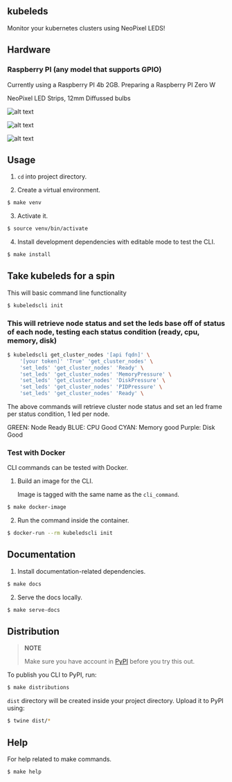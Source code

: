 ## kubeleds
Monitor your kubernetes clusters using NeoPixel LEDS!

## Hardware
### Raspberry PI (any model that supports GPIO)
Currently using a Raspberry PI 4b 2GB.  Preparing a Raspberry PI Zero W

NeoPixel LED Strips, 12mm Diffussed bulbs

![alt text](https://www.dropbox.com/s/nmrmp8nqpghqjc6/2021-02-16%2009.07.11.jpg?dl=0)

![alt text](https://www.dropbox.com/s/v11zt83d14ltddv/2021-02-16%2009.08.32.jpg?dl=0)

![alt text](https://www.dropbox.com/s/vmujbwple1ufjt4/2021-02-16%2009.07.40.jpg?dl=0)


## Usage

1. `cd` into project directory.

2. Create a virtual environment.

```bash
$ make venv
```

3. Activate it.

```bash
$ source venv/bin/activate
```

4. Install development dependencies with editable mode to test the CLI.

```bash
$ make install
```

## Take kubeleds for a spin

This will basic command line functionality

```bash
$ kubeledscli init
```

### This will retrieve node status and set the leds base off of status of each node, testing each status condition (ready, cpu, memory, disk)
```bash
$ kubeledscli get_cluster_nodes '[api fqdn]' \
    '[your token]' 'True' 'get_cluster_nodes' \
    'set_leds' 'get_cluster_nodes' 'Ready' \
    'set_leds' 'get_cluster_nodes' 'MemoryPressure' \
    'set_leds' 'get_cluster_nodes' 'DiskPressure' \
    'set_leds' 'get_cluster_nodes' 'PIDPressure' \
    'set_leds' 'get_cluster_nodes' 'Ready' \
```
The above commands will retrieve cluster node status and set an led frame per status condition, 1 led per node.

GREEN: Node Ready
BLUE: CPU Good
CYAN: Memory good
Purple: Disk Good



### Test with Docker

CLI commands can be tested with Docker.

1. Build an image for the CLI.

    Image is tagged with the same name as the `cli_command`.

```bash
$ make docker-image
```

2. Run the command inside the container.

```bash
$ docker-run --rm kubeledscli init
```

## Documentation

1. Install documentation-related dependencies.

```bash
$ make docs
```

2. Serve the docs locally.

```bash
$ make serve-docs
```

## Distribution

> **NOTE**
>
> Make sure you have account in [PyPI](https://pypi.org/account/register/) before you try this out.

To publish you CLI to PyPI, run:

```bash
$ make distributions
```

`dist` directory will be created inside your project directory. Upload it to PyPI using:

```bash
$ twine dist/*
```

## Help

For help related to make commands.

```bash
$ make help
```
